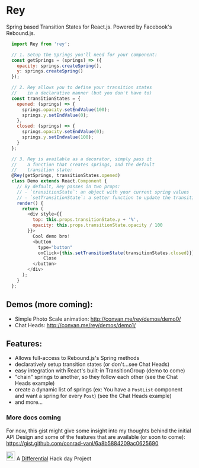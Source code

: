 # Rey

Spring based Transition States for React.js. Powered by Facebook's Rebound.js.

``` javascript
  import Rey from 'rey';

  // 1. Setup the Springs you'll need for your component:
  const getSprings = (springs) => ({
    opacity: springs.createSpring(),
    y: springs.createSpring()
  });

  // 2. Rey allows you to define your transition states
  //    in a declarative manner (but you don't have to)
  const transitionStates = {
    opened: (springs) => {
      springs.opacity.setEndValue(100);
      springs.y.setEndValue(0);
    },
    closed: (springs) => {
      springs.opacity.setEndValue(0);
      springs.y.setEndvalue(100);
    }
  };

  // 3. Rey is available as a decorator, simply pass it
  //    a function that creates springs, and the default
  //    transition state:
  @Rey(getSprings, transitionStates.opened)
  class Demo extends React.Component {
    // By default, Rey passes in two props:
    // - `transitionState`: an object with your current spring values
    // - `setTransitionState`: a setter function to update the transition state
    render() {
      return (
        <div style={{
          top: this.props.transitionState.y + '%',
          opacity: this.props.transitionState.opacity / 100
        }}>
          Cool demo bro!
          <button
            type="button"
            onClick={this.setTransitionState(transitionStates.closed)}}>
              Close
          </button>
        </div>
      );
    }
  };
```

## Demos (more coming):

- Simple Photo Scale animation: http://convan.me/rey/demos/demo0/
- Chat Heads: http://convan.me/rey/demos/demo1/

## Features:

- Allows full-access to Rebound.js's Spring methods
- declaratively setup transition states (or don't...see Chat Heads)
- easy integration with React's built-in TransitionGroup (demo to come)
- "chain" springs to another, so they follow each other (see the Chat Heads example)
- create a dynamic list of springs (ex: You have a `PostList` component and want a spring for every `Post`) (see the Chat Heads example)
- and more...

### More docs coming

For now, this gist might give some insight into my thoughts behind the initial API Design and some of the features that are available (or soon to come): https://gist.github.com/conrad-vanl/6a8b5884209ac0625690

<a href="http://differential.com"><img src="http://differential.com/images/logo.svg" width="24"></a> A <a href="http://differential.com">Differential<a/> Hack day Project
